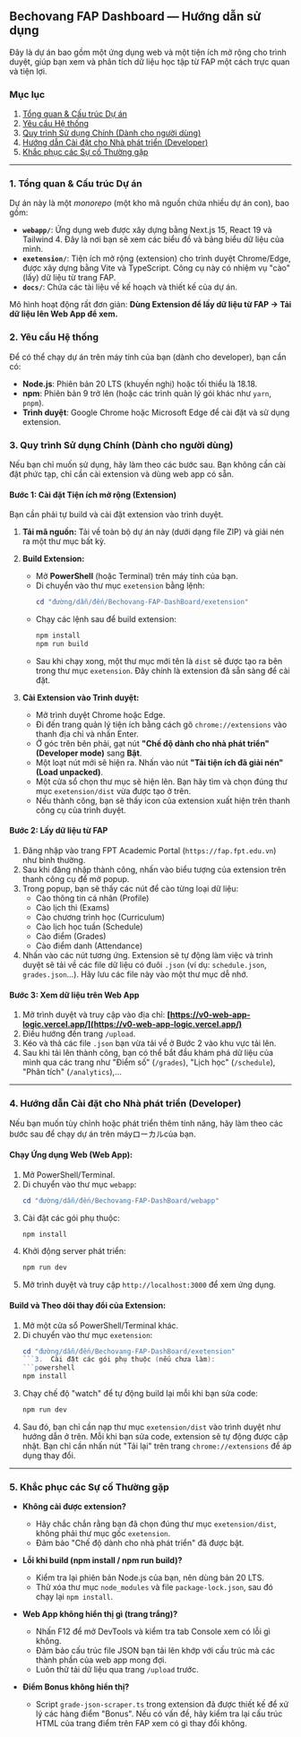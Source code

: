 
## **Bechovang FAP Dashboard — Hướng dẫn sử dụng**

Đây là dự án bao gồm một ứng dụng web và một tiện ích mở rộng cho trình duyệt, giúp bạn xem và phân tích dữ liệu học tập từ FAP một cách trực quan và tiện lợi.

### **Mục lục**
1.  [Tổng quan & Cấu trúc Dự án](#1-tổng-quan--cấu-trúc-dự-án)
2.  [Yêu cầu Hệ thống](#2-yêu-cầu-hệ-thống)
3.  [Quy trình Sử dụng Chính (Dành cho người dùng)](#3-quy-trình-sử-dụng-chính-dành-cho-người-dùng)
4.  [Hướng dẫn Cài đặt cho Nhà phát triển (Developer)](#4-hướng-dẫn-cài-đặt-cho-nhà-phát-triển-developer)
5.  [Khắc phục các Sự cố Thường gặp](#5-khắc-phục-các-sự-cố-thường-gặp)

---

### **1. Tổng quan & Cấu trúc Dự án**

Dự án này là một *monorepo* (một kho mã nguồn chứa nhiều dự án con), bao gồm:

*   **`webapp/`**: Ứng dụng web được xây dựng bằng Next.js 15, React 19 và Tailwind 4. Đây là nơi bạn sẽ xem các biểu đồ và bảng biểu dữ liệu của mình.
*   **`exetension/`**: Tiện ích mở rộng (extension) cho trình duyệt Chrome/Edge, được xây dựng bằng Vite và TypeScript. Công cụ này có nhiệm vụ "cào" (lấy) dữ liệu từ trang FAP.
*   **`docs/`**: Chứa các tài liệu về kế hoạch và thiết kế của dự án.

Mô hình hoạt động rất đơn giản: **Dùng Extension để lấy dữ liệu từ FAP → Tải dữ liệu lên Web App để xem.**

### **2. Yêu cầu Hệ thống**

Để có thể chạy dự án trên máy tính của bạn (dành cho developer), bạn cần có:

*   **Node.js**: Phiên bản 20 LTS (khuyến nghị) hoặc tối thiểu là 18.18.
*   **npm**: Phiên bản 9 trở lên (hoặc các trình quản lý gói khác như `yarn`, `pnpm`).
*   **Trình duyệt**: Google Chrome hoặc Microsoft Edge để cài đặt và sử dụng extension.

### **3. Quy trình Sử dụng Chính (Dành cho người dùng)**

Nếu bạn chỉ muốn sử dụng, hãy làm theo các bước sau. Bạn không cần cài đặt phức tạp, chỉ cần cài extension và dùng web app có sẵn.

#### **Bước 1: Cài đặt Tiện ích mở rộng (Extension)**

Bạn cần phải tự build và cài đặt extension vào trình duyệt.

1.  **Tải mã nguồn:** Tải về toàn bộ dự án này (dưới dạng file ZIP) và giải nén ra một thư mục bất kỳ.
2.  **Build Extension:**
    *   Mở **PowerShell** (hoặc Terminal) trên máy tính của bạn.
    *   Di chuyển vào thư mục `exetension` bằng lệnh:
        ```powershell
        cd "đường/dẫn/đến/Bechovang-FAP-DashBoard/exetension"
        ```
    *   Chạy các lệnh sau để build extension:
        ```powershell
        npm install
        npm run build
        ```
    *   Sau khi chạy xong, một thư mục mới tên là `dist` sẽ được tạo ra bên trong thư mục `exetension`. Đây chính là extension đã sẵn sàng để cài đặt.

3.  **Cài Extension vào Trình duyệt:**
    *   Mở trình duyệt Chrome hoặc Edge.
    *   Đi đến trang quản lý tiện ích bằng cách gõ `chrome://extensions` vào thanh địa chỉ và nhấn Enter.
    *   Ở góc trên bên phải, gạt nút **"Chế độ dành cho nhà phát triển" (Developer mode)** sang **Bật**.
    *   Một loạt nút mới sẽ hiện ra. Nhấn vào nút **"Tải tiện ích đã giải nén" (Load unpacked)**.
    *   Một cửa sổ chọn thư mục sẽ hiện lên. Bạn hãy tìm và chọn đúng thư mục `exetension/dist` vừa được tạo ở trên.
    *   Nếu thành công, bạn sẽ thấy icon của extension xuất hiện trên thanh công cụ của trình duyệt.

#### **Bước 2: Lấy dữ liệu từ FAP**

1.  Đăng nhập vào trang FPT Academic Portal (`https://fap.fpt.edu.vn`) như bình thường.
2.  Sau khi đăng nhập thành công, nhấn vào biểu tượng của extension trên thanh công cụ để mở popup.
3.  Trong popup, bạn sẽ thấy các nút để cào từng loại dữ liệu:
    *   Cào thông tin cá nhân (Profile)
    *   Cào lịch thi (Exams)
    *   Cào chương trình học (Curriculum)
    *   Cào lịch học tuần (Schedule)
    *   Cào điểm (Grades)
    *   Cào điểm danh (Attendance)
4.  Nhấn vào các nút tương ứng. Extension sẽ tự động làm việc và trình duyệt sẽ tải về các file dữ liệu có đuôi `.json` (ví dụ: `schedule.json`, `grades.json`...). Hãy lưu các file này vào một thư mục dễ nhớ.

#### **Bước 3: Xem dữ liệu trên Web App**

1.  Mở trình duyệt và truy cập vào địa chỉ: **[https://v0-web-app-logic.vercel.app/](https://v0-web-app-logic.vercel.app/)**
2.  Điều hướng đến trang `/upload`.
3.  Kéo và thả các file `.json` bạn vừa tải về ở Bước 2 vào khu vực tải lên.
4.  Sau khi tải lên thành công, bạn có thể bắt đầu khám phá dữ liệu của mình qua các trang như "Điểm số" (`/grades`), "Lịch học" (`/schedule`), "Phân tích" (`/analytics`),...

---

### **4. Hướng dẫn Cài đặt cho Nhà phát triển (Developer)**

Nếu bạn muốn tùy chỉnh hoặc phát triển thêm tính năng, hãy làm theo các bước sau để chạy dự án trên máyローカルcủa bạn.

#### **Chạy Ứng dụng Web (Web App):**

1.  Mở PowerShell/Terminal.
2.  Di chuyển vào thư mục `webapp`:
    ```powershell
    cd "đường/dẫn/đến/Bechovang-FAP-DashBoard/webapp"
    ```
3.  Cài đặt các gói phụ thuộc:
    ```powershell
    npm install
    ```
4.  Khởi động server phát triển:
    ```powershell
    npm run dev
    ```
5.  Mở trình duyệt và truy cập `http://localhost:3000` để xem ứng dụng.

#### **Build và Theo dõi thay đổi của Extension:**

1.  Mở một cửa sổ PowerShell/Terminal khác.
2.  Di chuyển vào thư mục `exetension`:
    ```powershell
    cd "đường/dẫn/đến/Bechovang-FAP-DashBoard/exetension"
    ```3.  Cài đặt các gói phụ thuộc (nếu chưa làm):
    ```powershell
    npm install
    ```
4.  Chạy chế độ "watch" để tự động build lại mỗi khi bạn sửa code:
    ```powershell
    npm run dev
    ```
5.  Sau đó, bạn chỉ cần nạp thư mục `exetension/dist` vào trình duyệt như hướng dẫn ở trên. Mỗi khi bạn sửa code, extension sẽ tự động được cập nhật. Bạn chỉ cần nhấn nút "Tải lại" trên trang `chrome://extensions` để áp dụng thay đổi.

---

### **5. Khắc phục các Sự cố Thường gặp**

*   **Không cài được extension?**
    *   Hãy chắc chắn rằng bạn đã chọn đúng thư mục `exetension/dist`, không phải thư mục gốc `exetension`.
    *   Đảm bảo "Chế độ dành cho nhà phát triển" đã được bật.

*   **Lỗi khi build (npm install / npm run build)?**
    *   Kiểm tra lại phiên bản Node.js của bạn, nên dùng bản 20 LTS.
    *   Thử xóa thư mục `node_modules` và file `package-lock.json`, sau đó chạy lại `npm install`.

*   **Web App không hiển thị gì (trang trắng)?**
    *   Nhấn F12 để mở DevTools và kiểm tra tab Console xem có lỗi gì không.
    *   Đảm bảo cấu trúc file JSON bạn tải lên khớp với cấu trúc mà các thành phần của web app mong đợi.
    *   Luôn thử tải dữ liệu qua trang `/upload` trước.

*   **Điểm Bonus không hiển thị?**
    *   Script `grade-json-scraper.ts` trong extension đã được thiết kế để xử lý các hàng điểm "Bonus". Nếu có vấn đề, hãy kiểm tra lại cấu trúc HTML của trang điểm trên FAP xem có gì thay đổi không.
